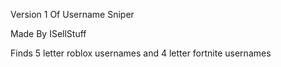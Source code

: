 Version 1 Of Username Sniper

Made By ISellStuff

Finds 5 letter roblox usernames and 4 letter fortnite usernames
